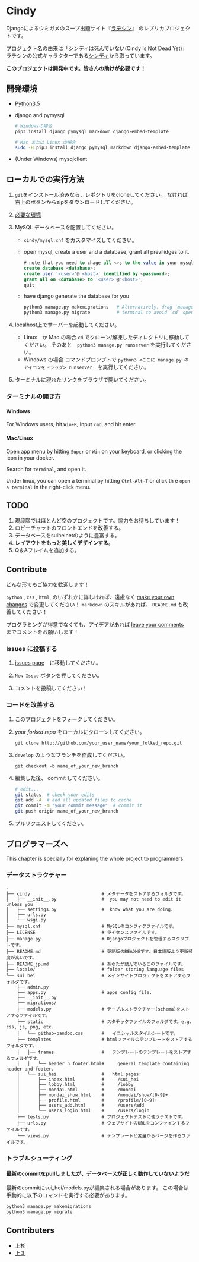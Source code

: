 Cindy
=====
Djangoによるウミガメのスープ出題サイト『[ラテシン](http://sui-hei.net)』 のレプリカプロジェクトです。

プロジェクト名の由来は「シンディは死んでいない(Cindy Is Not Dead Yet)」
ラテシンの公式キャラクターである[シンディ](http://sui-hei.net/app/webroot/pukiwiki/index.php?%E3%82%B7%E3%83%B3%E3%83%87%E3%82%A3)から取っています。

**このプロジェクトは開発中です。皆さんの助けが必要です！**

開発環境
-----------
- [Python3.5](http://www.python.org)
- django and pymysql

    ```bash
    # Windowsの場合
    pip3 install django pymysql markdown django-embed-template

    # Mac または Linux の場合
    sudo -H pip3 install django pymysql markdown django-embed-template
    ```
- (Under Windows) mysqlclient

ローカルでの実行方法
------------------------------------
1. `git`をインストール済みなら、レポジトリをcloneしてください。
    なければ右上のボタンからzipをダウンロードしてください。
2. [必要な環境](#開発環境)
3. MySQL データベースを配置してください。
    - `cindy/mysql.cnf` をカスタマイズしてください。
    - open mysql, create a user and a database, grant all previlidges to it.

        ```sql
        # note that you need to chage all <>s to the value in your mysql.cnf.
        create database <database>;
        create user '<user>'@'<host>' identified by <password>;
        grant all on <database> to '<user>'@'<host>';
        quit
        ```
    - have django generate the database for you

        ```bash
        python3 manage.py makemigrations   # Alternatively, drag `manage.py` to the
        python3 manage.py migrate          # terminal to avoid `cd` operations.
        ```

4. localhost上でサーバーを起動してください。
    - Linux　か Mac の場合
        `cd` でクローン/解凍したディレクトリに移動してください。
        そのあと　`python3 manage.py runserver` を実行してください。
    - Windows の場合
        コマンドプロンプトで
        `python3 <ここに manage.py のアイコンをドラッグ> runserver`　を実行してください。
5. ターミナルに現れたリンクをブラウザで開いてください。

### ターミナルの開き方

#### Windows
For Windows users, hit `Win+R`, Input `cmd`, and hit enter.

#### Mac/Linux
Open app menu by hitting `Super` or `Win` on your keyboard,
or clicking the icon in your docker.

Search for `terminal`, and open it.

Under linux, you can open a terminal by hitting `Ctrl-Alt-T` or click th
e `open a terminal` in the right-click menu.

TODO
-----
1. 現段階ではほとんど空のプロジェクトです。協力をお待ちしています！
1. ロビーチャットのフロントエンドを改善する。
1. データベースをsuiheinetのように豊富する。
1. **レイアウトをもっと美しくデザインする**。
1. Q＆Aフレイムを追加する。

Contribute
----------
どんな形でもご協力を歓迎します！

`python` , `css` , `html`, のいずれかに詳しければ、遠慮なく [make your own changes](#コードを改善する) で変更してください！
`markdown` のスキルがあれば、 `README.md` も改善してください！

プログラミングが得意でなくても、アイデアがあれば [leave your comments](#issues-に投稿する)　までコメントをお願いします！

### Issues に投稿する
1. [issues page](https://github.com/heyrict/cindy/issues)　に移動してください。

1. `New Issue` ボタンを押してください。

1. コメントを投稿してください！

### コードを改善する
1. このプロジェクトをフォークしてください。

1. *your forked repo* をローカルにクローンしてください。

    `git clone http://github.com/your_user_name/your_folked_repo.git`


1. `develop` のようなブランチを作成してください。

    `git checkout -b name_of_your_new_branch`

1. 編集した後、 commit してください。

    ```bash
    # edit...
    git status  # check your edits
    git add -A  # add all updated files to cache
    git commit -m "your commit message"  # commit it
    git push origin name_of_your_new_branch
    ```

1.  プルリクエストしてください。


プログラマーズへ
----------------
This chapter is specially for explaning the whole project to programmers.

### データストラクチャー
```
.
├── cindy                           # メタデータをストアするフォルダです。
│   ├── __init__.py                 #  you may not need to edit it unless you
│   ├── settings.py                 #  know what you are doing.
│   ├── urls.py
│   └── wsgi.py
├── mysql.cnf                       # MySQLのコンフィグファイルです。
├── LICENSE                         # ライセンスファイルです。
├── manage.py                       # Djangoプロジェクトを管理するスクリプトです。
├── README.md                       # 英語版のREADMEです。日本語版より更新頻度が高いです。
├── README_jp.md                    # あなたが読んでいるこのファイルです。
├── locale/                         # folder storing language files
└── sui_hei                         # メインサイトプロジェクトをストアするフォルダです。
    ├── admin.py
    ├── apps.py                     # apps config file.
    ├── __init__.py
    ├── migrations/
    ├── models.py                   # テーブルストラクチャー(schema)をストアするファイルです。
    ├── static                      # スタチックファイルのフォルダです。e.g. css, js, png, etc.
    │   └── github-pandoc.css       #   イニシャルスタイルシートです。
    ├── templates                   # htmlファイルのテンプレートをストアするフォルダです。
    │   │── frames                  #   テンプレートのテンプレートをストアするフォルダです。
    │   │   └── header_n_footer.html#     general template containing header and footer.
    │   └── sui_hei                 #   html pages:
    │       ├── index.html          #     /sui_hei
    │       ├── lobby.html          #     /lobby
    │       ├── mondai.html         #     /mondai
    │       ├── mondai_show.html    #     /mondai/show/[0-9]+
    │       ├── profile.html        #     /profile/[0-9]+
    │       ├── users_add.html      #     /users/add
    │       └── users_login.html    #     /users/login
    ├── tests.py                    # プロジェクトテストに使うテストです。
    ├── urls.py                     # ウェブサイトのURLをコンファインするファイルです。
    └── views.py                    # テンプレートと変量からページを作るファイルです。
```

### トラブルシューティング

#### 最新のcommitをpullしましたが、データベースが正しく動作していないようだ
最新のcommitにsui_hei/models.pyが編集される場合があります。
この場合は手動的に以下のコマンドを実行する必要があります。

```bash
python3 manage.py makemigrations
python3 manage.py migrate
```

Contributers
------------
- 上杉
- [上３](https://github.com/pb10001)
